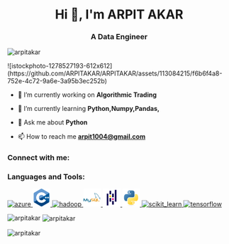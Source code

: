 <h1 align="center">Hi 👋, I'm ARPIT AKAR</h1>
<h3 align="center">A Data Engineer</h3>

<p align="left"> <img src="https://komarev.com/ghpvc/?username=arpitakar&label=Profile%20views&color=0e75b6&style=flat" alt="arpitakar" /> </p>
![istockphoto-1278527193-612x612](https://github.com/ARPITAKAR/ARPITAKAR/assets/113084215/f6b6f4a8-752e-4c72-9a6e-3a95b3ec252b)

- 🔭 I’m currently working on **Algorithmic Trading**

- 🌱 I’m currently learning **Python,Numpy,Pandas,**

- 💬 Ask me about **Python**

- 📫 How to reach me **arpit1004@gmail.com**

<h3 align="left">Connect with me:</h3>
<p align="left">
</p>

<h3 align="left">Languages and Tools:</h3>
<p align="left"> <a href="https://azure.microsoft.com/en-in/" target="_blank" rel="noreferrer"> <img src="https://www.vectorlogo.zone/logos/microsoft_azure/microsoft_azure-icon.svg" alt="azure" width="40" height="40"/> </a> <a href="https://www.w3schools.com/cpp/" target="_blank" rel="noreferrer"> <img src="https://raw.githubusercontent.com/devicons/devicon/master/icons/cplusplus/cplusplus-original.svg" alt="cplusplus" width="40" height="40"/> </a> <a href="https://hadoop.apache.org/" target="_blank" rel="noreferrer"> <img src="https://www.vectorlogo.zone/logos/apache_hadoop/apache_hadoop-icon.svg" alt="hadoop" width="40" height="40"/> </a> <a href="https://www.mysql.com/" target="_blank" rel="noreferrer"> <img src="https://raw.githubusercontent.com/devicons/devicon/master/icons/mysql/mysql-original-wordmark.svg" alt="mysql" width="40" height="40"/> </a> <a href="https://pandas.pydata.org/" target="_blank" rel="noreferrer"> <img src="https://raw.githubusercontent.com/devicons/devicon/2ae2a900d2f041da66e950e4d48052658d850630/icons/pandas/pandas-original.svg" alt="pandas" width="40" height="40"/> </a> <a href="https://www.python.org" target="_blank" rel="noreferrer"> <img src="https://raw.githubusercontent.com/devicons/devicon/master/icons/python/python-original.svg" alt="python" width="40" height="40"/> </a> <a href="https://scikit-learn.org/" target="_blank" rel="noreferrer"> <img src="https://upload.wikimedia.org/wikipedia/commons/0/05/Scikit_learn_logo_small.svg" alt="scikit_learn" width="40" height="40"/> </a> <a href="https://www.tensorflow.org" target="_blank" rel="noreferrer"> <img src="https://www.vectorlogo.zone/logos/tensorflow/tensorflow-icon.svg" alt="tensorflow" width="40" height="40"/> </a> </p>

<p><img align="left" src="https://github-readme-stats.vercel.app/api/top-langs?username=arpitakar&show_icons=true&locale=en&layout=compact" alt="arpitakar" /></p>

<p>&nbsp;<img align="center" src="https://github-readme-stats.vercel.app/api?username=arpitakar&show_icons=true&locale=en" alt="arpitakar" /></p>

<p><img align="center" src="https://github-readme-streak-stats.herokuapp.com/?user=arpitakar&" alt="arpitakar" /></p>
